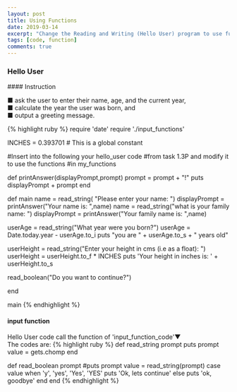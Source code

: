 ```yaml
---
layout: post
title: Using Functions
date: 2019-03-14
excerpt: "Change the Reading and Writing (Hello User) program to use functions to prompt and read in values."
tags: [code, function]
comments: true
---
```


### Hello User
<p></p>
#### Instruction
<p>
■ ask the user to enter their name, age, and the current year, <br>
■ calculate the year the user was born, and<br>
■ output a greeting message.<br>
</p>

{% highlight ruby %}
require 'date'
require './input_functions'

INCHES = 0.393701  # This is a global constant

#Insert into the following your hello_user code
#from task 1.3P and modify it to use the functions
#in my_functions

def printAnswer(displayPrompt,prompt)
   prompt = prompt + "!"
   puts displayPrompt + prompt
end

def main
   name = read_string( "Please enter your name: ")
   displayPrompt = printAnswer("Your name is: ",name)
   name = read_string("what is your family name:  ")
   displayPrompt = printAnswer("Your family name is: ",name)

   userAge = read_string("What year were you born?")
   userAge = Date.today.year - userAge.to_i
   puts "you are " + userAge.to_s + " years old"
 
   userHeight = read_string("Enter your height in cms (i.e as a float): ")
   userHeight = userHeight.to_f * INCHES
   puts 'Your height in inches is: ' + userHeight.to_s

   read_boolean("Do you want to continue?")

end

main
{% endhighlight %}

#### input function
<p>
Hello User code call the function of 'input_function_code'▼ 
<br>The codes are:
{% highlight ruby %}
def read_string prompt
	puts prompt
   value = gets.chomp
end

def read_boolean prompt
    #puts prompt
    value = read_string(prompt)
    case value
	when 'y', 'yes', 'Yes', 'YES'
		puts 'Ok, lets continue'
	else
		puts 'ok, goodbye'
	end
end
{% endhighlight %}
</p>


